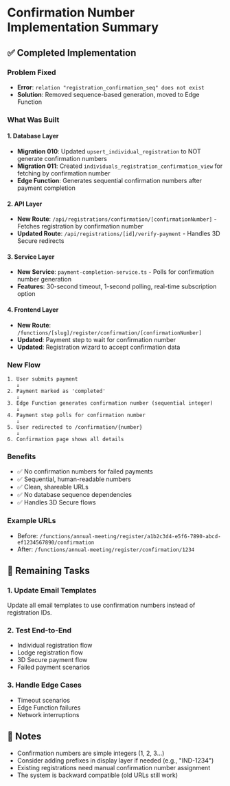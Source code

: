 # Confirmation Number Implementation Summary

## ✅ Completed Implementation

### Problem Fixed
- **Error**: `relation "registration_confirmation_seq" does not exist`
- **Solution**: Removed sequence-based generation, moved to Edge Function

### What Was Built

#### 1. Database Layer
- **Migration 010**: Updated `upsert_individual_registration` to NOT generate confirmation numbers
- **Migration 011**: Created `individuals_registration_confirmation_view` for fetching by confirmation number
- **Edge Function**: Generates sequential confirmation numbers after payment completion

#### 2. API Layer
- **New Route**: `/api/registrations/confirmation/[confirmationNumber]` - Fetches registration by confirmation number
- **Updated Route**: `/api/registrations/[id]/verify-payment` - Handles 3D Secure redirects

#### 3. Service Layer
- **New Service**: `payment-completion-service.ts` - Polls for confirmation number generation
- **Features**: 30-second timeout, 1-second polling, real-time subscription option

#### 4. Frontend Layer
- **New Route**: `/functions/[slug]/register/confirmation/[confirmationNumber]`
- **Updated**: Payment step to wait for confirmation number
- **Updated**: Registration wizard to accept confirmation data

### New Flow

```
1. User submits payment
   ↓
2. Payment marked as 'completed'
   ↓
3. Edge Function generates confirmation number (sequential integer)
   ↓
4. Payment step polls for confirmation number
   ↓
5. User redirected to /confirmation/{number}
   ↓
6. Confirmation page shows all details
```

### Benefits
- ✅ No confirmation numbers for failed payments
- ✅ Sequential, human-readable numbers
- ✅ Clean, shareable URLs
- ✅ No database sequence dependencies
- ✅ Handles 3D Secure flows

### Example URLs
- Before: `/functions/annual-meeting/register/a1b2c3d4-e5f6-7890-abcd-ef1234567890/confirmation`
- After: `/functions/annual-meeting/register/confirmation/1234`

## 🔄 Remaining Tasks

### 1. Update Email Templates
Update all email templates to use confirmation numbers instead of registration IDs.

### 2. Test End-to-End
- Individual registration flow
- Lodge registration flow
- 3D Secure payment flow
- Failed payment scenarios

### 3. Handle Edge Cases
- Timeout scenarios
- Edge Function failures
- Network interruptions

## 📝 Notes

- Confirmation numbers are simple integers (1, 2, 3...)
- Consider adding prefixes in display layer if needed (e.g., "IND-1234")
- Existing registrations need manual confirmation number assignment
- The system is backward compatible (old URLs still work)